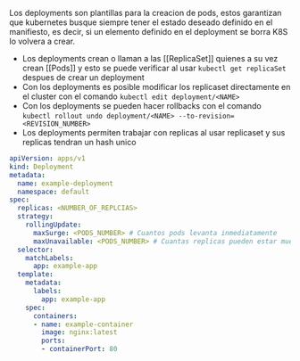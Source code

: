 Los deployments son plantillas para la creacion de pods, estos garantizan que kubernetes busque siempre tener el estado deseado definido en el manifiesto, es decir, si un elemento definido en el deployment se borra K8S lo volvera a crear.

- Los deployments crean o llaman a las [[ReplicaSet]] quienes a su vez crean [[Pods]] y esto se puede verificar al usar `kubectl get replicaSet` despues de crear un deployment
- Con los deployments es posible modificar los replicaset directamente en el cluster con el comando `kubectl edit deployment/<NAME>`
- Con los deployments se pueden hacer rollbacks con el comando `kubectl rollout undo deployment/<NAME> --to-revision=<REVISION_NUMBER>`
- Los deployments permiten trabajar con replicas al usar replicaset y sus replicas tendran un hash unico
```YAML
apiVersion: apps/v1
kind: Deployment
metadata:
  name: example-deployment
  namespace: default
spec:
  replicas: <NUMBER_OF_REPLCIAS>
  strategy:
    rollingUpdate:
	  maxSurge: <PODS_NUMBER> # Cuantos pods levanta inmediatamente
	  maxUnavailable: <PODS_NUMBER> # Cuantas replicas pueden estar muertas
  selector:
    matchLabels:
      app: example-app
  template:
    metadata:
      labels:
        app: example-app
    spec:
      containers:
      - name: example-container
        image: nginx:latest
        ports:
        - containerPort: 80

```